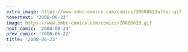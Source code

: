 ```yaml
---
extra_image: https://www.smbc-comics.com/comics/20080623after.gif
hovertext: '2008-06-23'
image: https://www.smbc-comics.com/comics/20080623.gif
next_comic: '2008-06-24'
prev_comic: '2008-06-22'
title: '2008-06-23'
---
```


